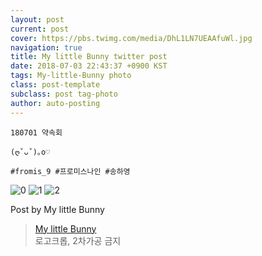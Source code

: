 ```yaml
---
layout: post
current: post
cover: https://pbs.twimg.com/media/DhL1LN7UEAAfuWl.jpg
navigation: true
title: My little Bunny twitter post
date: 2018-07-03 22:43:37 +0900 KST
tags: My-little-Bunny photo
class: post-template
subclass: post tag-photo
author: auto-posting
---
```


```  
180701 약속회  
  
(ღˇᴗˇ)｡o♡  
  
#fromis_9 #프로미스나인 #송하영  

```

![0](https://pbs.twimg.com/media/DhL1JNrUYAAwd6o.jpg)
![1](https://pbs.twimg.com/media/DhL1KQKU8AUEpGb.jpg)
![2](https://pbs.twimg.com/media/DhL1LN7UEAAfuWl.jpg)


Post by My little Bunny

> [My little Bunny](https://twitter.com/MLBunny_929)  
  로고크롭, 2차가공 금지